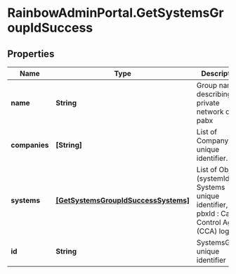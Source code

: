 # RainbowAdminPortal.GetSystemsGroupIdSuccess

## Properties

Name | Type | Description | Notes
------------ | ------------- | ------------- | -------------
**name** | **String** | Group name describing a private network of pabx | 
**companies** | **[String]** | List of Company unique identifier. | 
**systems** | [**[GetSystemsGroupIdSuccessSystems]**](GetSystemsGroupIdSuccessSystems.md) | List of Objects (systemId : Systems unique identifier, pbxId : Call Control Agent (CCA) login) | 
**id** | **String** | SystemsGroup unique identifier | 


